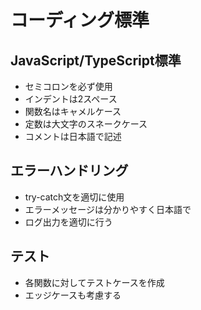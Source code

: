 # コーディング標準

## JavaScript/TypeScript標準
- セミコロンを必ず使用
- インデントは2スペース
- 関数名はキャメルケース
- 定数は大文字のスネークケース
- コメントは日本語で記述

## エラーハンドリング
- try-catch文を適切に使用
- エラーメッセージは分かりやすく日本語で
- ログ出力を適切に行う

## テスト
- 各関数に対してテストケースを作成
- エッジケースも考慮する